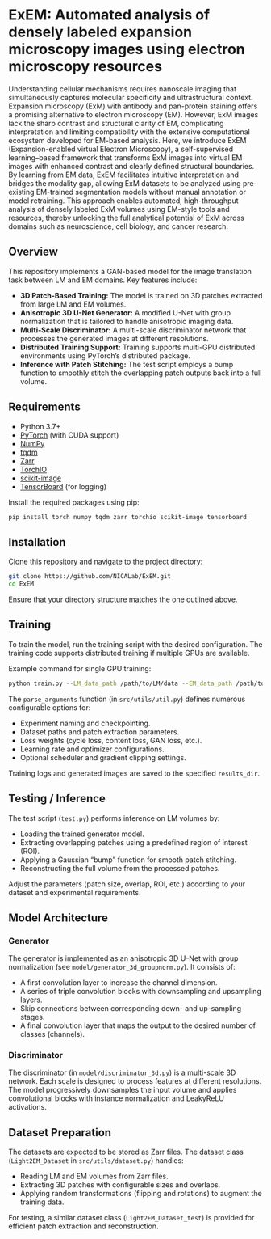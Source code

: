 # ExEM: Automated analysis of densely labeled expansion microscopy images using electron microscopy resources

Understanding cellular mechanisms requires nanoscale imaging that simultaneously captures molecular specificity and ultrastructural context. Expansion microscopy (ExM) with antibody and pan-protein staining offers a promising alternative to electron microscopy (EM). However, ExM images lack the sharp contrast and structural clarity of EM, complicating interpretation and limiting compatibility with the extensive computational ecosystem developed for EM-based analysis. Here, we introduce ExEM (Expansion-enabled virtual Electron Microscopy), a self-supervised learning–based framework that transforms ExM images into virtual EM images with enhanced contrast and clearly defined structural boundaries. By learning from EM data, ExEM facilitates intuitive interpretation and bridges the modality gap, allowing ExM datasets to be analyzed using pre-existing EM-trained segmentation models without manual annotation or model retraining. This approach enables automated, high-throughput analysis of densely labeled ExM volumes using EM-style tools and resources, thereby unlocking the full analytical potential of ExM across domains such as neuroscience, cell biology, and cancer research. 

## Overview

This repository implements a GAN-based model for the image translation task between LM and EM domains. Key features include:

- **3D Patch-Based Training:** The model is trained on 3D patches extracted from large LM and EM volumes.
- **Anisotropic 3D U-Net Generator:** A modified U-Net with group normalization that is tailored to handle anisotropic imaging data.
- **Multi-Scale Discriminator:** A multi-scale discriminator network that processes the generated images at different resolutions.
- **Distributed Training Support:** Training supports multi-GPU distributed environments using PyTorch’s distributed package.
- **Inference with Patch Stitching:** The test script employs a bump function to smoothly stitch the overlapping patch outputs back into a full volume.


## Requirements

- Python 3.7+
- [PyTorch](https://pytorch.org/) (with CUDA support)
- [NumPy](https://numpy.org/)
- [tqdm](https://github.com/tqdm/tqdm)
- [Zarr](https://zarr.readthedocs.io/)
- [TorchIO](https://torchio.readthedocs.io/)
- [scikit-image](https://scikit-image.org/)
- [TensorBoard](https://www.tensorflow.org/tensorboard) (for logging)

Install the required packages using pip:

```bash
pip install torch numpy tqdm zarr torchio scikit-image tensorboard
```

## Installation

Clone this repository and navigate to the project directory:

```bash
git clone https://github.com/NICALab/ExEM.git
cd ExEM
```

Ensure that your directory structure matches the one outlined above.

## Training

To train the model, run the training script with the desired configuration. The training code supports distributed training if multiple GPUs are available.

Example command for single GPU training:

```bash
python train.py --LM_data_path /path/to/LM/data --EM_data_path /path/to/EM/data --exp_name my_experiment --n_epochs 500 --batch_size 1 --lr 0.0003 --patch_size 1 512 512 --patch_overlap 0 256 256
```

The `parse_arguments` function (in `src/utils/util.py`) defines numerous configurable options for:
- Experiment naming and checkpointing.
- Dataset paths and patch extraction parameters.
- Loss weights (cycle loss, content loss, GAN loss, etc.).
- Learning rate and optimizer configurations.
- Optional scheduler and gradient clipping settings.

Training logs and generated images are saved to the specified `results_dir`.

## Testing / Inference

The test script (`test.py`) performs inference on LM volumes by:
- Loading the trained generator model.
- Extracting overlapping patches using a predefined region of interest (ROI).
- Applying a Gaussian “bump” function for smooth patch stitching.
- Reconstructing the full volume from the processed patches.


Adjust the parameters (patch size, overlap, ROI, etc.) according to your dataset and experimental requirements.

## Model Architecture

### Generator

The generator is implemented as an anisotropic 3D U-Net with group normalization (see `model/generator_3d_groupnorm.py`). It consists of:

- A first convolution layer to increase the channel dimension.
- A series of triple convolution blocks with downsampling and upsampling layers.
- Skip connections between corresponding down- and up-sampling stages.
- A final convolution layer that maps the output to the desired number of classes (channels).

### Discriminator

The discriminator (in `model/discriminator_3d.py`) is a multi-scale 3D network. Each scale is designed to process features at different resolutions. The model progressively downsamples the input volume and applies convolutional blocks with instance normalization and LeakyReLU activations.

## Dataset Preparation

The datasets are expected to be stored as Zarr files. The dataset class (`Light2EM_Dataset` in `src/utils/dataset.py`) handles:

- Reading LM and EM volumes from Zarr files.
- Extracting 3D patches with configurable sizes and overlaps.
- Applying random transformations (flipping and rotations) to augment the training data.

For testing, a similar dataset class (`Light2EM_Dataset_test`) is provided for efficient patch extraction and reconstruction.
